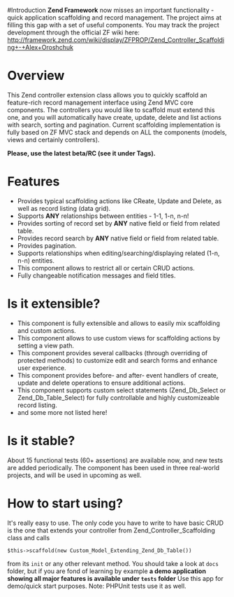 #Introduction
**Zend Framework** now misses an important functionality - quick application scaffolding and record management.
The project aims at filling this gap with a set of useful components.
You may track the project development through the official ZF wiki here:
http://framework.zend.com/wiki/display/ZFPROP/Zend_Controller_Scaffolding+-+Alex+Oroshchuk

# Overview
This Zend controller extension class allows you to quickly scaffold
an feature-rich record management interface using Zend MVC core components.
The controllers you would like to scaffold must extend this one, and you will
automatically have create, update, delete and list actions
with search, sorting and pagination. Current scaffolding implementation
is fully based on ZF MVC stack and depends on ALL the components (models, views and certainly controllers).

**Please, use the latest beta/RC (see it under Tags).**

# Features
* Provides typical scaffolding actions like CReate, Update and Delete, as well as record listing (data grid).
* Supports **ANY** relationships between entities - 1-1, 1-n, n-n!
* Provides sorting of record set by **ANY** native field or field from related table.
* Provides record search by **ANY** native field or field from related table.
* Provides pagination.
* Supports relationships when editing/searching/displaying related (1-n, n-n) entities.
* This component allows to restrict all or certain CRUD actions.
* Fully changeable notification messages and field titles.

# Is it extensible?
* This component is fully  extensible and allows to easily mix scaffolding and custom actions.
* This component allows to use custom views for scaffolding actions by setting a view path.
* This component provides several callbacks (through overriding of protected methods) to customize edit and search forms and enhance user experience.
* This component provides before- and after- event handlers of create, update and delete operations to ensure additional actions.
* This component supports custom select statements (Zend_Db_Select or Zend_Db_Table_Select) for fully controllable and highly customizeable record listing.
* and some more not listed here!

# Is it stable?
About 15 functional tests (60+ assertions) are available now, and new tests are added periodically.
The component has been used in three real-world projects, and will be used in upcoming as well.

# How to start using?
It's really easy to use.
The only code you have to write to have basic CRUD is the one that extends your controller from Zend_Controller_Scaffolding class and calls

`$this->scaffold(new Custom_Model_Extending_Zend_Db_Table())`

from its `init` or any other relevant method.
You should take a look at `docs` folder, but if you are fond of learning by example
**a demo application showing all major features is available under `tests` folder**
Use this app for demo/quick start purposes. Note: PHPUnit tests use it as well.